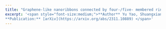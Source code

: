 ```yaml
---
title: "Graphene-like nanoribbons connected by four-/five- membered rings on pentacene/ picene precursors, Au(110) surface"
excerpt: '<span style="font-size:medium;">**Author** Yu Yao, Shuangxiang Wu, Hui Zhang <br/>
**Publication:** [arXiv](https://arxiv.org/abs/2311.10889) </span>'
---
```


